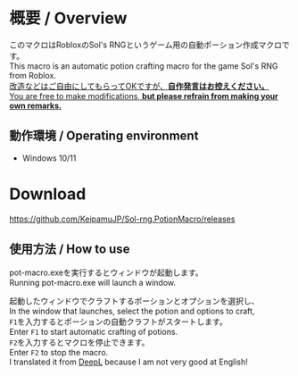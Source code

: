 # 概要 / Overview
このマクロはRobloxのSol's RNGというゲーム用の自動ポーション作成マクロです。
<br>
This macro is an automatic potion crafting macro for the game Sol's RNG from Roblox.
<br>
<ins>改造などはご自由にしてもらってOKですが、**自作発言はお控えください。**</ins>
<br>
<ins>You are free to make modifications, **but please refrain from making your own remarks.**</ins>

## 動作環境 / Operating environment
- Windows 10/11

# Download
https://github.com/KeipamuJP/Sol-rng.PotionMacro/releases

## 使用方法 / How to use
pot-macro.exeを実行するとウィンドウが起動します。
<br>
Running pot-macro.exe will launch a window.

起動したウィンドウでクラフトするポーションとオプションを選択し、
<br>
In the window that launches, select the potion and options to craft,
<br>
`F1`を入力するとポーションの自動クラフトがスタートします。
<br>
Enter `F1` to start automatic crafting of potions.
<br>
`F2`を入力するとマクロを停止できます。
<br>
Enter `F2` to stop the macro.
<br>
I translated it from [DeepL](https://deepl.com) because I am not very good at English!
